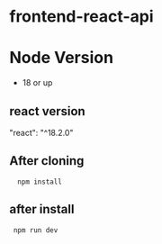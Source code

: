 # frontend-react-api

# Node Version
 *  18 or up

## react version
  "react": "^18.2.0"
  
  
## After cloning

 ```
   npm install 
 ```
 
 ## after install
 
  ```
   npm run dev
  ```
